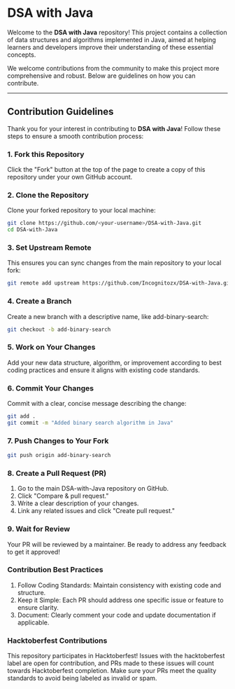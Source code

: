 # DSA with Java

Welcome to the **DSA with Java** repository! This project contains a collection of data structures and algorithms implemented in Java, aimed at helping learners and developers improve their understanding of these essential concepts.

We welcome contributions from the community to make this project more comprehensive and robust. Below are guidelines on how you can contribute.

---

## Contribution Guidelines

Thank you for your interest in contributing to **DSA with Java**! Follow these steps to ensure a smooth contribution process:

### 1. Fork this Repository

Click the "Fork" button at the top of the page to create a copy of this repository under your own GitHub account.

### 2. Clone the Repository

Clone your forked repository to your local machine:

```bash
git clone https://github.com/<your-username>/DSA-with-Java.git
cd DSA-with-Java
```

### 3. Set Upstream Remote

This ensures you can sync changes from the main repository to your local fork:

```bash
git remote add upstream https://github.com/Incognitozx/DSA-with-Java.git
```

### 4. Create a Branch

Create a new branch with a descriptive name, like add-binary-search:

```bash
git checkout -b add-binary-search
```

### 5. Work on Your Changes

Add your new data structure, algorithm, or improvement according to best coding practices and ensure it aligns with existing code standards.

### 6. Commit Your Changes

Commit with a clear, concise message describing the change:

```bash
git add .
git commit -m "Added binary search algorithm in Java"
```

### 7. Push Changes to Your Fork

```bash
git push origin add-binary-search
```

### 8. Create a Pull Request (PR)

1. Go to the main DSA-with-Java repository on GitHub.
2. Click "Compare & pull request."
3. Write a clear description of your changes.
4. Link any related issues and click "Create pull request."
  
### 9. Wait for Review

Your PR will be reviewed by a maintainer. Be ready to address any feedback to get it approved!

### Contribution Best Practices
1. Follow Coding Standards: Maintain consistency with existing code and structure.
2. Keep it Simple: Each PR should address one specific issue or feature to ensure clarity.
3. Document: Clearly comment your code and update documentation if applicable.

### Hacktoberfest Contributions
This repository participates in Hacktoberfest! Issues with the hacktoberfest label are open for contribution, and PRs made to these issues will count towards Hacktoberfest completion. Make sure your PRs meet the quality standards to avoid being labeled as invalid or spam.
